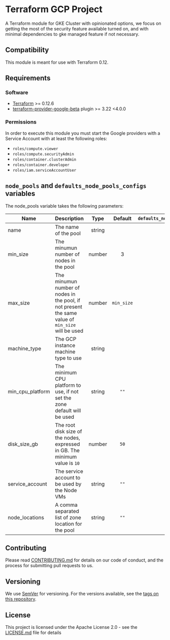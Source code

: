 # Terraform GCP Project

A Terraform module for GKE Cluster with opinionated options, we focus on getting the most of the security feature
available turned on, and with minimal dependencies to gke managed feature if not necessary.

## Compatibility

This module is meant for use with Terraform 0.12.

## Requirements

### Software

- [Terraform][terraform] >= 0.12.6
- [terraform-provider-google-beta][provider-google-beta] plugin >= 3.22 <4.0.0

### Permissions

In order to execute this module you must start the Google providers with a Service Account
with at least the following roles:

- `roles/compute.viewer`
- `roles/compute.securityAdmin`
- `roles/container.clusterAdmin`
- `roles/container.developer`
- `roles/iam.serviceAccountUser`

## `node_pools` and `defaults_node_pools_configs` variables

The node_pools variable takes the following parameters:

| Name | Description | Type | Default | `defaults_node_pools_configs` | Requirement |
| --- | --- |:---:|:---:|:---:|:---:|
| name | The name of the pool | string |  | ❌ | Required |
| min_size | The minumun number of nodes in the pool | number | 3 | ✅ | Optional |
| max_size | The minumun number of nodes in the pool, if not present the same value of `min_size` will be used | number | `min_size` | ✅ | Optional |
| machine_type | The GCP instance machine type to use | string |  | ✅ | Required |
| min_cpu_platform | The minimum CPU platform to use, if not set the zone default will be used | string | `""` | ✅ | Optional |
| disk_size_gb | The root disk size of the nodes, expressed in GB. The minimum value is `10` | number | `50` | ✅ | Optional |
| service_account | The service account to be used by the Node VMs | string | `""` | ✅ | Optional |
| node_locations | A comma separated list of zone location for the pool | string | `""` | ❌ | Optional |

## Contributing

Please read [CONTRIBUTING.md](/CONTRIBUTING.md) for details on our code of conduct,
and the process for submitting pull requests to us.

## Versioning

We use [SemVer][semver] for versioning. For the versions available,
see the [tags on this repository](https://github.com/mia-platform/terraform-google-project/tags).

## License

This project is licensed under the Apache License 2.0 - see the [LICENSE.md](/LICENSE.md)
file for details

[terraform]: https://www.terraform.io/downloads.html (Terraform enables you to safely and predictably create, change, and improve infrastructure.)
[provider-google-beta]: https://github.com/terraform-providers/terraform-provider-google-beta
[semver]: http://semver.org/ (Semantic Versioning spec and website)
